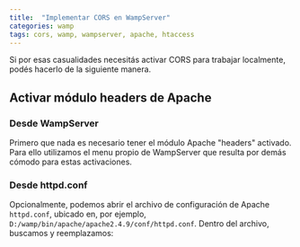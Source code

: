 ```yaml
---
title:  "Implementar CORS en WampServer"
categories: wamp
tags: cors, wamp, wampserver, apache, htaccess
---
```


Si por esas casualidades necesitás activar CORS para trabajar localmente, podés
hacerlo de la siguiente manera.

## Activar módulo headers de Apache

### Desde WampServer
Primero que nada es necesario tener el módulo Apache "headers" activado. Para ello
utilizamos el menu propio de WampServer que resulta por demás cómodo para estas activaciones.

### Desde httpd.conf
Opcionalmente, podemos abrir el archivo de configuración de Apache `httpd.conf`,
ubicado en, por ejemplo, `D:/wamp/bin/apache/apache2.4.9/conf/httpd.conf`.
Dentro del archivo, buscamos y reemplazamos:

